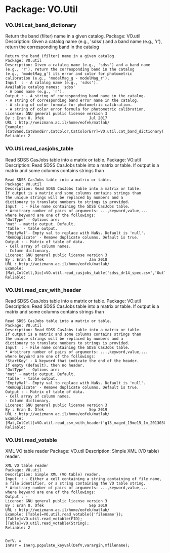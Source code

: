 # Package: VO.Util


### VO.Util.cat_band_dictionary

Return the band (filter) name in a given catalog. Package: VO.util Description: Given a catalog name (e.g., 'sdss') and a band name (e.g., 'r'), return the corresponding band in the catalog


    
    Return the band (filter) name in a given catalog.  
    Package: VO.util  
    Description: Given a catalog name (e.g., 'sdss') and a band name  
    (e.g., 'r'), return the corresponding band in the catalog  
    (e.g., 'modelMag_g') its error and color for photometric  
    calibration (e.g., 'modelMag_g - modelMag_r').  
    Input  : - A catalog name (e.g., 'sdss').  
    Available catalog names: 'sdss'  
    - A band name (e.g., 'r').  
    Output : - A string of corresponding band name in the catalog.  
    - A string of corresponding band error name in the catalog.  
    - A string of color formula for photometric calibration.  
    - A string of color error formula for photometric calibration.  
    License: GNU general public license version 3  
    By : Eran O. Ofek                    Jul 2017  
    URL : http://weizmann.ac.il/home/eofek/matlab/  
    Example: [CatBand,CatBandErr,CatColor,CatColorErr]=VO.util.cat_band_dictionary('sdss','g')  
    Reliable: 2  
      
      
### VO.Util.read_casjobs_table

Read SDSS CasJobs table into a matrix or table. Package: VO.util Description: Read SDSS CasJobs table into a matrix or table. If output is a matrix and some columns contains strings than


    
    Read SDSS CasJobs table into a matrix or table.  
    Package: VO.util  
    Description: Read SDSS CasJobs table into a matrix or table.  
    If output is a matrix and some columns contains strings than  
    the unique strings will be replaced by numbers and a  
    dictionary to translate numbers to strings is provided.  
    Input  : - File name containing the SDSS CasJobs table.  
    * Arbitrary number of pairs of arguments: ...,keyword,value,...  
    where keyword are one of the followings:  
    'OutType' - Options are:  
    'mat' - matrix output. Default.  
    'table' - table output.  
    'EmptyVal'- Empty val to replace with NaNs. Default is 'null'.  
    'RemDuplicate' - Remove duplicate columns. Default is true.  
    Output : - Matrix of table of data.  
    - Cell array of column names.  
    - Column dictionary.  
    License: GNU general public license version 3  
    By : Eran O. Ofek                    Jan 2018  
    URL : http://weizmann.ac.il/home/eofek/matlab/  
    Example: [Mat,ColCell,Dic]=VO.util.read_casjobs_table('sdss_dr14_spec.csv','OutType','table','Delimiter','|');  
    Reliable:  
      
      
      
      
### VO.Util.read_csv_with_header

Read SDSS CasJobs table into a matrix or table. Package: VO.util Description: Read SDSS CasJobs table into a matrix or table. If output is a matrix and some columns contains strings than


    
    Read SDSS CasJobs table into a matrix or table.  
    Package: VO.util  
    Description: Read SDSS CasJobs table into a matrix or table.  
    If output is a matrix and some columns contains strings than  
    the unique strings will be replaced by numbers and a  
    dictionary to translate numbers to strings is provided.  
    Input  : - File name containing the SDSS CasJobs table.  
    * Arbitrary number of pairs of arguments: ...,keyword,value,...  
    where keyword are one of the followings:  
    'StartKey' - A keyword that indicate the end of the header.  
    If empty (default), then no header.  
    'OutType' - Options are:  
    'mat' - matrix output. Default.  
    'table' - table output.  
    'EmptyVal'- Empty val to replace with NaNs. Default is 'null'.  
    'RemDuplicate' - Remove duplicate columns. Default is true.  
    Output : - Matrix of table of data.  
    - Cell array of column names.  
    - Column dictionary.  
    License: GNU general public license version 3  
    By : Eran O. Ofek                    Sep 2019  
    URL : http://weizmann.ac.il/home/eofek/matlab/  
    Example: [Mat,ColCell]=VO.util.read_csv_with_header('g13_maged_19me15_1m_20130301_20130331.csv','OutType','table','Delimiter',',','StartKey','data:');  
    Reliable:  
      
      
      
### VO.Util.read_votable

XML VO table reader Package: VO.util Description: Simple XML (VO table) reader.


    
    XML VO table reader  
    Package: VO.util  
    Description: Simple XML (VO table) reader.  
    Input  : - Either a cell containing a string containing of file name,  
    a file identifier, or a string containing the VO table string.  
    * Arbitrary number of pairs of arguments: ...,keyword,value,...  
    where keyword are one of the followings:  
    Output : -  
    License: GNU general public license version 3  
    By : Eran O. Ofek                    Sep 2019  
    URL : http://weizmann.ac.il/home/eofek/matlab/  
    Example: [Table]=VO.util.read_votable({'filename'});  
    [Table]=VO.util.read_votable(FID);  
    [Table]=VO.util.read_votable(String);  
    Reliable: 2  
      
      
    DefV. =  
    InPar = InArg.populate_keyval(DefV,varargin,mfilename);  
      
